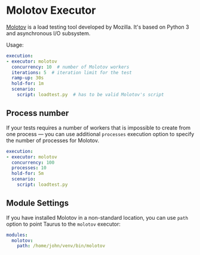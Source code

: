 # Molotov Executor

[Molotov](https://molotov.readthedocs.io/en/stable/) is a load testing tool developed by Mozilla.
It's based on Python 3 and asynchronous I/O subsystem.

Usage:
```yaml
execution:
- executor: molotov
  concurrency: 10  # number of Molotov workers
  iterations: 5  # iteration limit for the test
  ramp-up: 30s
  hold-for: 1m
  scenario:
    script: loadtest.py  # has to be valid Molotov's script
```

## Process number

If your tests requires a number of workers that is impossible to create from one process — you
can use additional `processes` execution option to specify the number of processes for Molotov.

```yaml
execution:
- executor: molotov
  concurrency: 100
  processes: 10
  hold-for: 5m
  scenario:
    script: loadtest.py
```

## Module Settings

If you have installed Molotov in a non-standard location, you can use `path` option to point Taurus to the `molotov` executor:

```yaml
modules:
  molotov:
    path: /home/john/venv/bin/molotov
```
